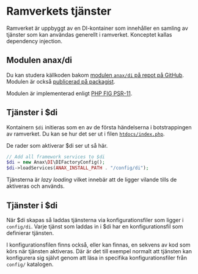 Ramverkets tjänster
==========================

Ramverket är uppbyggt av en DI-kontainer som innehåller en samling av tjänster som kan användas generellt i ramverket. Konceptet kallas dependency injection.



Modulen anax/di
------------------------

Du kan studera källkoden bakom [modulen `anax/di` på repot på GitHub](https://github.com/canax/di). Modulen är också [publicerad på packagist](https://packagist.org/packages/anax/di).

Modulen är implementerad enligt [PHP FIG PSR-11](https://www.php-fig.org/psr/psr-11/).



Tjänster i $di
------------------------

Kontainern `$di` initieras som en av de första händelserna i botstrappingen av ramverket. Du kan se hur det ser ut i filen [`htdocs/index.php`](https://github.com/dbwebb-se/ramverk1/blob/master/example/redovisa/htdocs/index.php).

De rader som aktiverar $di ser ut så här.

```php
// Add all framework services to $di
$di = new Anax\DI\DIFactoryConfig();
$di->loadServices(ANAX_INSTALL_PATH . "/config/di");
```

Tjänsterna är _lazy loading_ vilket innebär att de ligger vilande tills de aktiveras och används.



Tjänster i $di
------------------------

När $di skapas så laddas tjänsterna via konfigurationsfiler som ligger i `config/di`. Varje tjänst som laddas in i $di har en konfigurationsfil som definierar tjänsten.

I konfigurationsfilen finns också, eller kan finnas, en sekvens av kod som körs när tjänsten aktiveras. Där är det till exempel normalt att tjänsten kan konfigurera sig självt genom att läsa in specifika konfigurationsfiler från `config/` katalogen.
